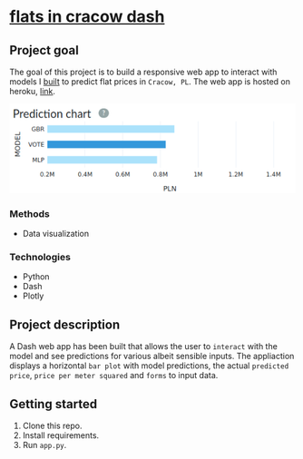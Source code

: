# [flats in cracow dash](https://flats-in-cracow.herokuapp.com/)

## Project goal
The goal of this project is to build a responsive web app to interact with models I [built](https://github.com/besiobu/flats-in-cracow) to predict flat prices in `Cracow, PL`.
The web app is hosted on heroku, [link](https://flats-in-cracow.herokuapp.com/).

![image](https://github.com/besiobu/flats-in-cracow-dash/blob/develop/img/flats_in_cracow.png)

### Methods
* Data visualization

### Technologies
* Python
* Dash
* Plotly

## Project description
A Dash web app has been built that allows the user to `interact` with the model and see predictions for various albeit sensible inputs. The appliaction displays a horizontal `bar plot` with model predictions, the actual `predicted price`, `price per meter squared` and `forms` to input data.

## Getting started
1. Clone this repo.
2. Install requirements.
3. Run ```app.py```.